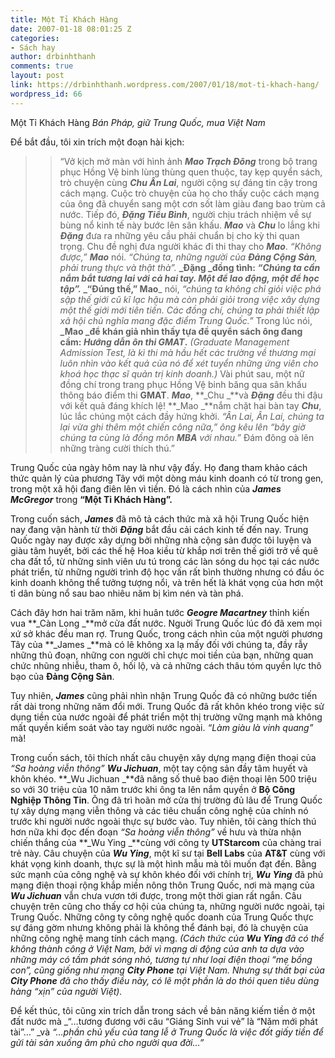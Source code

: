 ```yaml
---
title: Một Tỉ Khách Hàng
date: 2007-01-18 08:01:25 Z
categories:
- Sách hay
author: drbinhthanh
comments: true
layout: post
link: https://drbinhthanh.wordpress.com/2007/01/18/mot-ti-khach-hang/
wordpress_id: 66
---
```


Một Tỉ Khách Hàng
_Bán Pháp, giữ Trung Quốc, mua Việt Nam_




Để bắt đầu, tôi xin trích một đoạn hài kịch:





<blockquote>

> 
> “Vở kịch mở màn với hình ảnh **_Mao Trạch Đông_** trong bộ trang phục Hồng Vệ binh lùng thùng quen thuộc, tay kẹp quyển sách, trò chuyện cùng **_Chu Ân Lai_**, người cộng sự đáng tin cậy trong cách mạng. Cuộc trò chuyện của họ cho thấy cuộc cách mạng của ông đã chuyển sang một cơn sốt làm giàu đang bao trùm cả nước.
Tiếp đó, **_Đặng Tiểu Bình_**, người chịu trách nhiệm về sự bùng nổ kinh tế này bước lên sân khấu. **_Mao_** và **_Chu_** lo lắng khi **_Đặng_** đưa ra những yêu cầu phải chuẩn bị cho kỳ thi quan trọng. Chu đề nghị đưa người khác đi thi thay cho _**Mao**_.
_“Không được,”_ **_Mao_** nói. _“Chúng ta, những người của **Đảng Cộng Sản**, phải trung thực và thật thà”._
**_Đặng _**đồng tình: _“Chúng ta cần nắm bắt tương lai với cả hai tay. Một để lao động, một để học tập”._
_“Đúng thế,”** Mao**_ nói, _“chúng ta không chỉ giỏi việc phá sập thế giới cũ kĩ lạc hậu mà còn phải giỏi trong việc xây dựng một thế giới mới tiên tiến. Các đồng chí, chúng ta phải thiết lập xã hội chủ nghĩa mang đặc điểm Trung Quốc.”_
Trong lúc nói, **_Mao _**để khán giả nhìn thấy tựa đề quyển sách ông đang cầm: _Hướng dẫn ôn thi **GMAT**_**.** _(Graduate Management Admission Test, là kì thi mà hầu hết các trường về thương mại luôn nhìn vào kết quả của nó để xét tuyển những ứng viên cho khoá học thạc sĩ quản trị kinh doanh.)_
Vài phút sau, một nữ đồng chí trong trang phục Hồng Vệ binh băng qua sân khấu thông báo điểm thi **GMAT**. **_Mao_**, **_Chu _**và **_Đặng_** đều thi đậu với kết quả đáng khích lệ!
**_Mao _**nắm chặt hai bàn tay **_Chu_**, lúc lắc chúng một cách đầy hứng khởi.
_“Ân Lai, Ân Lai, chúng ta lại vừa ghi thêm một chiến công nữa,” ông kêu lên “bây giờ chúng ta cùng là đồng môn **MBA** với nhau.”_
Đám đông oà lên những tràng cười thích thú.”
> 
> 
</blockquote>


<!-- more -->


Trung Quốc của ngày hôm nay là như vậy đấy. Họ đang tham khảo cách thức quản lý của phương Tây với một dòng máu kinh doanh có từ trong gen, trong một xã hội đang điên lên vì tiền. Đó là cách nhìn của **_James McGregor_** trong **“Một Tỉ Khách Hàng”.**




Trong cuốn sách, **_James_** đã mô tả cách thức mà xã hội Trung Quốc hiện nay đang vận hành từ thời **_Đặng_** bắt đầu cải cách kinh tế đến nay. Trung Quốc ngày nay được xây dựng bởi những nhà cộng sản được tôi luyện và giàu tâm huyết, bởi các thế hệ Hoa kiều từ khắp nơi trên thế giới trở về quê cha đất tổ, từ những sinh viên ưu tú trong các làn sóng du học tại các nước phát triển, từ những người trình độ học vấn rất bình thường nhưng có đầu óc kinh doanh không thể tưởng tượng nổi, và trên hết là khát vọng của hơn một tỉ dân bùng nổ sau bao nhiêu năm bị kìm nén và tàn phá.




Cách đây hơn hai trăm năm, khi huân tước **_Geogre Macartney_** thỉnh kiến vua **_Càn Long _**mở cửa đất nước. Nguời Trung Quốc lúc đó đã xem mọi xứ sở khác đều man rợ. Trung Quốc, trong cách nhìn của một người phương Tây của **_James _**mà có lẽ không xa lạ mấy đối với chúng ta, đầy rẫy những thủ đoạn, những con người chỉ chực moi tiền của bạn, những quan chức nhũng nhiễu, tham ô, hối lộ, và cả những cách thâu tóm quyền lực thô bạo của **Đảng Cộng Sản**.




Tuy nhiên, **_James_** cũng phải nhìn nhận Trung Quốc đã có những bước tiến rất dài trong những năm đổi mới. Trung Quốc đã rất khôn khéo trong việc sử dụng tiền của nước ngoài để phát triển một thị trường vững mạnh mà không mất quyền kiểm soát vào tay người nước ngoài. _“Làm giàu là vinh quang”_ mà!




Trong cuốn sách, tôi thích nhất câu chuyện xây dựng mạng điện thoại của _“Sa hoàng viễn thông”_ **_Wu Jichuan_**, một tay cộng sản đầy tâm huyết và khôn khéo. **_Wu Jichuan _**đã nâng số thuê bao điện thoại lên 500 triệu so với 30 triệu của 10 năm trước khi ông ta lên nắm quyền ở **Bộ Công Nghiệp Thông Tin**. Ông đã trì hoãn mở cửa thị trường đủ lâu để Trung Quốc tự xây dựng mạng viễn thông và các tiêu chuẩn công nghệ của chính nó trước khi người nước ngoài thực sự bước vào. Tuy nhiên, tôi càng thích thú hơn nữa khi đọc đến đoạn _“Sa hoàng viễn thông”_ về hưu và thừa nhận chiến thắng của **_Wu Ying _**cùng với công ty **UTStarcom** của chàng trai trẻ này. Câu chuyện của **_Wu Ying_**, một kĩ sư tại **Bell Labs** của **AT&T** cùng với khát vọng kinh doanh, thực sự là một hình mẫu mà tôi muốn đạt đến. Bằng sức mạnh của công nghệ và sự khôn khéo đối với chính trị, **_Wu Ying_** đã phủ mạng điện thoại rộng khắp miền nông thôn Trung Quốc, nơi mà mạng của **_Wu Jichuan_** vẫn chưa vươn tới được, trong một thời gian rất ngắn. Câu chuyện trên cũng cho thấy cơ hội của chúng ta, những người nước ngoài, tại Trung Quốc. Những công ty công nghệ quốc doanh của Trung Quốc thực sự đáng gờm nhưng không phải là không thể đánh bại, đó là chuyện của những công nghệ mang tính cách mạng. _(Cách thức của **Wu Ying** đã có thể không thành công ở Việt Nam, bởi vì mạng di động của anh ta dựa vào những máy có tầm phát sóng nhỏ, tương tự như loại điện thoại “mẹ bồng con”, cũng giống như mạng **City Phone** tại Việt Nam. Nhưng sự thất bại của **City Phone** đã cho thấy điều này, có lẽ một phần là do thói quen tiêu dùng hàng “xịn” của người Việt)._




Để kết thúc, tôi cũng xin trích dẫn trong sách về bản năng kiếm tiền ở một đất nước mà _“…tương đương với câu “Giáng Sinh vui vẻ” là “Năm mới phát tài”…” _và _“…phần chủ yếu của tang lễ ở Trung Quốc là việc đốt giấy tiền để gửi tài sản xuống âm phủ cho người qua đời…”_
